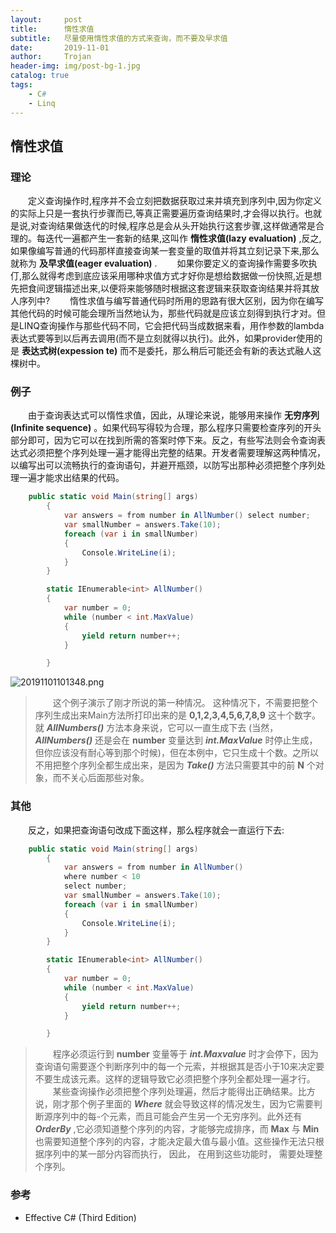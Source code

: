 ```yaml
---
layout:     post
title:      惰性求值
subtitle:   尽量使用惰性求值的方式来查询，而不要及早求值
date:       2019-11-01
author:     Trojan
header-img: img/post-bg-1.jpg
catalog: true
tags:
    - C#
    - Linq
---
```


## 惰性求值

### 理论

&emsp;&emsp;定义查询操作时,程序并不会立刻把数据获取过来并填充到序列中,因为你定义的实际上只是一套执行步骤而已,等真正需要遍历查询结果时,才会得以执行。也就是说,对查询结果做迭代的时候,程序总是会从头开始执行这套步骤,这样做通常是合理的。每迭代一遍都产生一套新的结果,这叫作 **惰性求值(lazy evaluation)** ,反之,如果像编写普通的代码那样直接查询某一套变量的取值并将其立刻记录下来,那么就称为 **及早求值(eager evaluation)** .
&emsp;&emsp;如果你要定义的查询操作需要多吹执仃,那么就得考虑到底应该采用哪种求值方式才好你是想给数据做一份快照,近是想先把食间逻辑描述出来,以便将来能够随时根据这套逻辑来获取查询结果并将其放人序列中?
&emsp;&emsp;惰性求值与编写普通代码时所用的思路有很大区别，因为你在编写其他代码的时候可能会理所当然地认为，那些代码就是应该立刻得到执行才对。但是LINQ查询操作与那些代码不同，它会把代码当成数据来看，用作参数的lambda表达式要等到以后再去调用(而不是立刻就得以执行)。此外，如果provider使用的是 **表达式树(expession te)** 而不是委托，那么稍后可能还会有新的表达式融人这棵树中。

### 例子

&emsp;&emsp;由于查询表达式可以惰性求值，因此，从理论来说，能够用来操作 **无穷序列(Infinite sequence)** 。如果代码写得较为合理，那么程序只需要检查序列的开头部分即可，因为它可以在找到所需的答案时停下来。反之，有些写法则会令查询表达式必须把整个序列处理一遍才能得出完整的结果。开发者需要理解这两种情况，以编写出可以流畅执行的查询语句，并避开瓶颈，以防写出那种必须把整个序列处理一遍才能求出结果的代码。

```csharp
    public static void Main(string[] args)
        {
            var answers = from number in AllNumber() select number;
            var smallNumber = answers.Take(10);
            foreach (var i in smallNumber)
            {
                Console.WriteLine(i);
            }
        }

        static IEnumerable<int> AllNumber()
        {
            var number = 0;
            while (number < int.MaxValue)
            {
                yield return number++;
            }

        }
```

![20191101101348.png](http://images.oulongxing.com//blog/20191101101348.png?imageMogr2/thumbnail/!50p)


> &emsp;&emsp;这个例子演示了刚才所说的第一种情况。 这种情况下，不需要把整个序列生成出来Main方法所打印出来的是 **0,1,2,3,4,5,6,7,8,9** 这十个数字。就 ***AlINumbers()*** 方法本身来说，它可以一直生成下去 (当然，***AllNumbers()*** 还是会在 **number** 变量达到 ***int.MaxValue*** 时停止生成，但你应该没有耐心等到那个时候)，但在本例中，它只生成十个数。之所以不用把整个序列全都生成出来，是因为 ***Take()*** 方法只需要其中的前 **N** 个对象，而不关心后面那些对象。


### 其他

&emsp;&emsp;反之，如果把查询语句改成下面这样，那么程序就会一直运行下去:

```csharp
    public static void Main(string[] args)
        {
            var answers = from number in AllNumber() 
            where number < 10 
            select number;
            var smallNumber = answers.Take(10);
            foreach (var i in smallNumber)
            {
                Console.WriteLine(i);
            }
        }

        static IEnumerable<int> AllNumber()
        {
            var number = 0;
            while (number < int.MaxValue)
            {
                yield return number++;
            }

        }
```

> &emsp;&emsp;程序必须运行到 **number** 变量等于 ***int.Maxvalue*** 时才会停下，因为查询语句需要逐个判断序列中的每一个元索，并根据其是否小于10来决定要不要生成该元素。这样的逻辑导致它必须把整个序列全都处理一遍才行。
&emsp;&emsp;某些查询操作必须把整个序列处理遍，然后才能得出正确结果。比方说，刚才那个例子里面的 ***Where*** 就会导致这样的情况发生，因为它需要判断源序列中的每-个元素，而且可能会产生另一个无穷序列。此外还有 ***OrderBy*** ,它必须知道整个序列的内容，才能够完成排序，而 **Max** 与 **Min** 也需要知道整个序列的内容，才能决定最大值与最小值。这些操作无法只根据序列中的某一部分内容而执行， 因此，  在用到这些功能时，
需要处理整个序列。

### 参考
- Effective C# (Third Edition)


